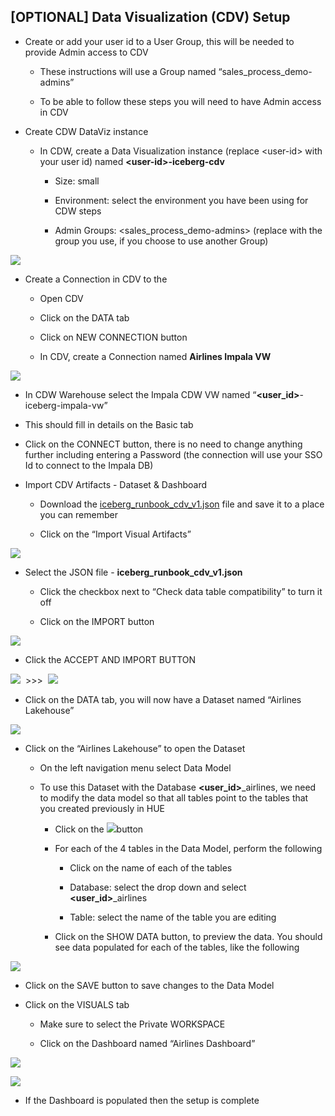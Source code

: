 ## \[OPTIONAL] Data Visualization (CDV) Setup

- Create or add your user id to a User Group, this will be needed to provide Admin access to CDV

  - These instructions will use a Group named “sales\_process\_demo-admins”

  - To be able to follow these steps you will need to have Admin access in CDV

- Create CDW DataViz instance 

  - In CDW, create a Data Visualization instance (replace \<user-id> with your user id) named **\<user-id>-iceberg-cdv**

    - Size: small

    - Environment: select the environment you have been using for CDW steps

    - Admin Groups: \<sales\_process\_demo-admins> (replace with the group you use, if you choose to use another Group)

![](/Users/jingalls/Documents/GitHub/iceberg-demo-runbook/images/24.png)

- Create a Connection in CDV to the  

  - Open CDV

  - Click on the DATA tab

  - Click on NEW CONNECTION button

  - In CDV, create a Connection named **Airlines Impala VW**

![](/Users/jingalls/Documents/GitHub/iceberg-demo-runbook/images/25.png)

- In CDW Warehouse select the Impala CDW VW named “**\<user\_id>**-iceberg-impala-vw”

- This should fill in details on the Basic tab

- Click on the CONNECT button, there is no need to change anything further including entering a Password (the connection will use your SSO Id to connect to the Impala DB)

* Import CDV Artifacts - Dataset & Dashboard

  - Download the [iceberg\_runbook\_cdv\_v1.json](https://drive.google.com/file/d/1MP9PKmxoh7qpDpoX90Dp6EVSngwhYf2j/view?usp=share_link) file and save it to a place you can remember

  - Click on the “Import Visual Artifacts”

![](/Users/jingalls/Documents/GitHub/iceberg-demo-runbook/images/26.png)

- Select the JSON file - **iceberg\_runbook\_cdv\_v1.json** 

  - Click the checkbox next to “Check data table compatibility” to turn it off

  - Click on the IMPORT button

![](/Users/jingalls/Documents/GitHub/iceberg-demo-runbook/images/27.png)

- Click the ACCEPT AND IMPORT BUTTON

![](/Users/jingalls/Documents/GitHub/iceberg-demo-runbook/images/28.png)  >>>  ![](/Users/jingalls/Documents/GitHub/iceberg-demo-runbook/images/29.png)

- Click on the DATA tab, you will now have a Dataset named “Airlines Lakehouse”

![](/Users/jingalls/Documents/GitHub/iceberg-demo-runbook/images/30.png)

- Click on the “Airlines Lakehouse” to open the Dataset

  - On the left navigation menu select Data Model

  - To use this Dataset with the Database **\<user\_id>**\_airlines, we need to modify the data model so that all tables point to the tables that you created previously in HUE

    - Click on the ![](/Users/jingalls/Documents/GitHub/iceberg-demo-runbook/images/31.png)button

    - For each of the 4 tables in the Data Model, perform the following

      - Click on the name of each of the tables

      - Database: select the drop down and select **\<user\_id>**\_airlines

      - Table: select the name of the table you are editing

    - Click on the SHOW DATA button, to preview the data. You should see data populated for each of the tables, like the following

![](/Users/jingalls/Documents/GitHub/iceberg-demo-runbook/images/32.png)

- Click on the SAVE button to save changes to the Data Model

* Click on the VISUALS tab

  - Make sure to select the Private WORKSPACE

  - Click on the Dashboard named “Airlines Dashboard”

![](/Users/jingalls/Documents/GitHub/iceberg-demo-runbook/images/33.png)

![](/Users/jingalls/Documents/GitHub/iceberg-demo-runbook/images/34.png)

- If the Dashboard is populated then the setup is complete

